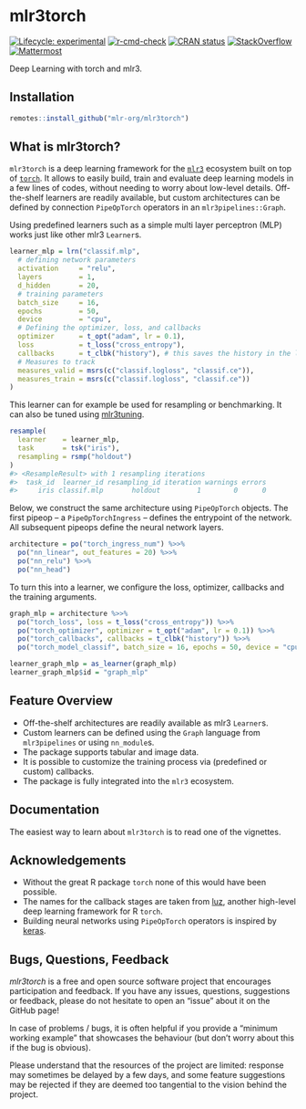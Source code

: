 
<!-- README.md is generated from README.Rmd. Please edit that file -->

# mlr3torch

<!-- badges: start -->

[![Lifecycle:
experimental](https://img.shields.io/badge/lifecycle-experimental-orange.svg)](https://lifecycle.r-lib.org/articles/stages.html#experimental)
[![r-cmd-check](https://github.com/mlr-org/mlr3torch/actions/workflows/r-cmd-check.yml/badge.svg)](https://github.com/mlr-org/mlr3torch/actions/workflows/r-cmd-check.yml)
[![CRAN
status](https://www.r-pkg.org/badges/version/mlr3torch)](https://CRAN.R-project.org/package=mlr3torch)
[![StackOverflow](https://img.shields.io/badge/stackoverflow-mlr3-orange.svg)](https://stackoverflow.com/questions/tagged/mlr3)
[![Mattermost](https://img.shields.io/badge/chat-mattermost-orange.svg)](https://lmmisld-lmu-stats-slds.srv.mwn.de/mlr_invite/)
<!-- badges: end -->

Deep Learning with torch and mlr3.

## Installation

``` r
remotes::install_github("mlr-org/mlr3torch")
```

## What is mlr3torch?

`mlr3torch` is a deep learning framework for the
[`mlr3`](https://mlr-org.com) ecosystem built on top of
[`torch`](https://torch.mlverse.org/). It allows to easily build, train
and evaluate deep learning models in a few lines of codes, without
needing to worry about low-level details. Off-the-shelf learners are
readily available, but custom architectures can be defined by connection
`PipeOpTorch` operators in an `mlr3pipelines::Graph`.

Using predefined learners such as a simple multi layer perceptron (MLP)
works just like other mlr3 `Learner`s.

``` r
learner_mlp = lrn("classif.mlp",
  # defining network parameters
  activation     = "relu",
  layers         = 1,
  d_hidden       = 20,
  # training parameters
  batch_size     = 16,
  epochs         = 50,
  device         = "cpu",
  # Defining the optimizer, loss, and callbacks
  optimizer      = t_opt("adam", lr = 0.1),
  loss           = t_loss("cross_entropy"),
  callbacks      = t_clbk("history"), # this saves the history in the learner
  # Measures to track
  measures_valid = msrs(c("classif.logloss", "classif.ce")),
  measures_train = msrs(c("classif.logloss", "classif.ce"))
)
```

This learner can for example be used for resampling or benchmarking. It
can also be tuned using [mlr3tuning](https://mlr3tuning.mlr-org.com/).

``` r
resample(
  learner    = learner_mlp,
  task       = tsk("iris"),
  resampling = rsmp("holdout")
)
#> <ResampleResult> with 1 resampling iterations
#>  task_id  learner_id resampling_id iteration warnings errors
#>     iris classif.mlp       holdout         1        0      0
```

Below, we construct the same architecture using `PipeOpTorch` objects.
The first pipeop – a `PipeOpTorchIngress` – defines the entrypoint of
the network. All subsequent pipeops define the neural network layers.

``` r
architecture = po("torch_ingress_num") %>>%
  po("nn_linear", out_features = 20) %>>%
  po("nn_relu") %>>%
  po("nn_head")
```

To turn this into a learner, we configure the loss, optimizer, callbacks
and the training arguments.

``` r
graph_mlp = architecture %>>%
  po("torch_loss", loss = t_loss("cross_entropy")) %>>%
  po("torch_optimizer", optimizer = t_opt("adam", lr = 0.1)) %>>%
  po("torch_callbacks", callbacks = t_clbk("history")) %>>%
  po("torch_model_classif", batch_size = 16, epochs = 50, device = "cpu")

learner_graph_mlp = as_learner(graph_mlp)
learner_graph_mlp$id = "graph_mlp"
```

## Feature Overview

  - Off-the-shelf architectures are readily available as mlr3
    `Learner`s.
  - Custom learners can be defined using the `Graph` language from
    `mlr3pipelines` or using `nn_module`s.
  - The package supports tabular and image data.
  - It is possible to customize the training process via (predefined or
    custom) callbacks.
  - The package is fully integrated into the `mlr3` ecosystem.

## Documentation

The easiest way to learn about `mlr3torch` is to read one of the
vignettes.

## Acknowledgements

  - Without the great R package `torch` none of this would have been
    possible.
  - The names for the callback stages are taken from
    [luz](https://mlverse.github.io/luz/), another high-level deep
    learning framework for R `torch`.
  - Building neural networks using `PipeOpTorch` operators is inspired
    by [keras](https://keras.io/).

## Bugs, Questions, Feedback

*mlr3torch* is a free and open source software project that encourages
participation and feedback. If you have any issues, questions,
suggestions or feedback, please do not hesitate to open an “issue” about
it on the GitHub page\!

In case of problems / bugs, it is often helpful if you provide a
“minimum working example” that showcases the behaviour (but don’t
worry about this if the bug is obvious).

Please understand that the resources of the project are limited:
response may sometimes be delayed by a few days, and some feature
suggestions may be rejected if they are deemed too tangential to the
vision behind the project.
